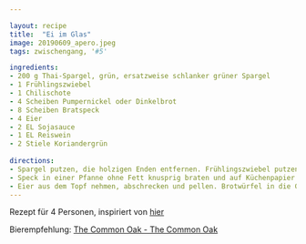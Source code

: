 ```yaml
---

layout: recipe
title:  "Ei im Glas"
image: 20190609_apero.jpeg
tags: zwischengang, '#5'

ingredients:
- 200 g Thai-Spargel, grün, ersatzweise schlanker grüner Spargel
- 1 Frühlingszwiebel 
- 1 Chilischote
- 4 Scheiben Pumpernickel oder Dinkelbrot
- 8 Scheiben Bratspeck
- 4 Eier
- 2 EL Sojasauce
- 1 EL Reiswein
- 2 Stiele Koriandergrün
 
directions:
- Spargel putzen, die holzigen Enden entfernen. Frühlingszwiebel putzen und das Weisse und Hellgrüne schräg in dünne Scheiben schneiden. Pfefferschote entkernen und in dünne Ringe schneiden. 2 Brotscheiben quer in 2 cm dicke Stangen schneiden. Restliches Brot 1 cm gross würfeln.
- Speck in einer Pfanne ohne Fett knusprig braten und auf Küchenpapier abtropfen lassen. Eier in kochendem Wasser in 6 Minuten wachsweich kochen. Inzwischen den Spargel im Bratfett 3 Minuten rundum anbraten. Sojasauce und Reiswein zugiessen und kurz aufkochen lassen.
- Eier aus dem Topf nehmen, abschrecken und pellen. Brotwürfel in die Gläser geben. Jeweils Spargel, Speck, Brotstangen und 1 Ei darauf verteilen. Die übrige Spargelsauce darüberträufeln. Korianderblättchen von den Stielen abzupfen. Mit Frühlingszwiebeln, Pfefferschote und Koriander garnieren. Sofort servieren.
---
```


Rezept für 4 Personen, inspiriert von [hier](https://www.essen-und-trinken.de/rezepte/83955-rzpt-ei-im-glas-asiatisch)

Bierempfehlung: [The Common Oak - The Common Oak](https://untappd.com/b/the-common-oak-the-common-oak/2846718)
